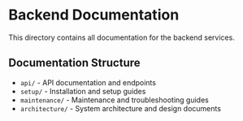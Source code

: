 # Backend Documentation

This directory contains all documentation for the backend services.

## Documentation Structure

- `api/` - API documentation and endpoints
- `setup/` - Installation and setup guides
- `maintenance/` - Maintenance and troubleshooting guides
- `architecture/` - System architecture and design documents 